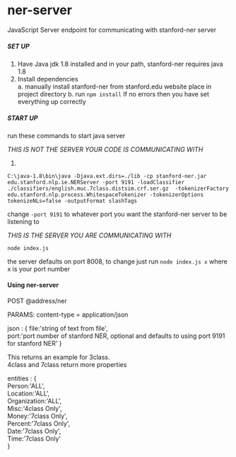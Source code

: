 # ner-server
JavaScript Server endpoint for communicating with stanford-ner server

##### SET UP
1. Have Java jdk 1.8 installed and in your path, stanford-ner requires java 1.8
2. Install dependencies<br>
     a. manually install stanford-ner from stanford.edu website place in project directory
     b. run `npm install`
If no errors then you have set everything up correctly

##### START UP

run these commands to start java server

*THIS IS NOT THE SERVER YOUR CODE IS COMMUNICATING WITH*

1.
```
C:\java-1.8\bin\java -Djava.ext.dirs=./lib -cp stanford-ner.jar edu.stanford.nlp.ie.NERServer -port 9191 -loadClassifier ./classifiers/english.muc.7class.distsim.crf.ser.gz  -tokenizerFactory edu.stanford.nlp.process.WhitespaceTokenizer -tokenizerOptions tokenizeNLs=false -outputFormat slashTags
``` 
change `-port 9191` to whatever port you want the stanford-ner server to be listening to



*THIS IS THE SERVER YOU ARE COMMUNICATING WITH*

`node index.js`

the server defaults on port 8008, to change just run `node index.js x` where x is your port number


#### Using ner-server

POST  @address/ner

PARAMS:
content-type = application/json

json : {
	file:'string of text from file',				
	port:'port number of stanford NER, optional and defaults to using port 9191 for stanford NER'
}		

This returns an
example for 3class. 
<br>4class and 7class return more properties

entities : {<br>
	Person:'ALL',<br>
	Location:'ALL',<br>
	Organization:'ALL',<br>
	Misc:'4class Only',<br>
	Money:'7class Only',<br>
	Percent:'7class Only',<br>
	Date:'7class Only',<br>
	Time:'7class Only'<br>
}
      
      
